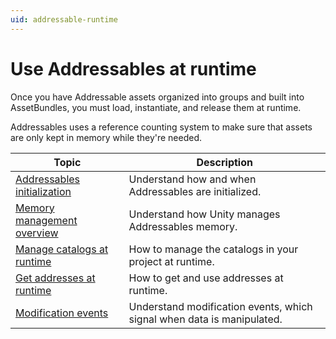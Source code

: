 ```yaml
---
uid: addressable-runtime
---
```


# Use Addressables at runtime

Once you have Addressable assets organized into groups and built into AssetBundles, you must load, instantiate, and release them at runtime.

Addressables uses a reference counting system to make sure that assets are only kept in memory while they're needed.

|**Topic**|**Description**|
|---|---|
|[Addressables initialization](InitializeAsync.md)|Understand how and when Addressables are initialized.|
|[Memory management overview](MemoryManagement.md)|Understand how Unity manages Addressables memory.|
|[Manage catalogs at runtime](LoadContentCatalogAsync.md)|How to manage the catalogs in your project at runtime.|
|[Get addresses at runtime](GetRuntimeAddress.md)|How to get and use addresses at runtime.|
|[Modification events](ModificationEvents.md)|Understand modification events, which signal when data is manipulated.|